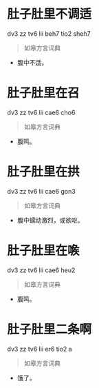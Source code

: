 # 肚子肚里不调适
dv3 zz tv6 lii beh7 tio2 sheh7
> 如皋方言词典
- 腹中不适。

# 肚子肚里在召
dv3 zz tv6 lii cae6 cho6
> 如皋方言词典
- 腹鸣。

# 肚子肚里在拱
dv3 zz tv6 lii cae6 gon3
> 如皋方言词典
- 腹中蠕动激烈，或欲呕。

# 肚子肚里在㗋
dv3 zz tv6 lii cae6 heu2
> 如皋方言词典
- 腹鸣。

# 肚子肚里二条啊
dv3 zz tv6 lii er6 tio2 a
> 如皋方言词典
- 饿了。
